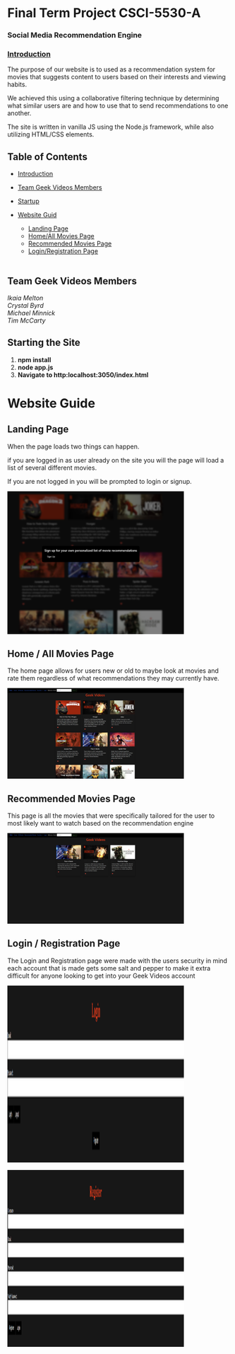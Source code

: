 # Final Term Project CSCI-5530-A

### Social Media Recommendation Engine

### <ins>Introduction<ins>
<p>The purpose of our website is to used as a recommendation system for movies that suggests content to users based on their interests and viewing habits.</p>
<p>We achieved this using a collaborative filtering technique by determining what similar users are and how to use that to send recommendations to one another.</p>

<p>The site is written in vanilla JS using the Node.js framework, while also utilizing HTML/CSS elements. </p>

## Table of Contents
- [Introduction](#introduction)
- [Team Geek Videos Members](#team-geek-videos-members)
- [Startup](#startup)
- [Website Guid](#website-guide)
    - [Landing Page](#landing-page)
    - [Home/All Movies Page](#home-/-all-movies-page)
    - [Recommended Movies Page](#recommended-movies-page)
    - [Login/Registration Page](#login-/-registration-page)
 
  <br>

## Team Geek Videos Members
_Ikaia Melton_ <br>
_Crystal Byrd_ <br>
_Michael Minnick_ <br>
_Tim McCarty_ <br>

## Starting the Site

1. **npm install**
2. **node app.js**
3. **Navigate to http:localhost:3050/index.html**

# Website Guide

## Landing Page
<p>When the page loads two things can happen.</p>
<p> if you are logged in as user already on the site you will the page will load a list of several different movies.</p>
<p>If you are not logged in you will be prompted to login or signup.</p>

<p align="left">
  <img src="public/readImages/NotLogged.png" width="400">
</p>

## Home / All Movies Page
<p>The home page allows for users new or old to maybe look at movies and rate them regardless of what recommendations they may currently have.</p>

<p align="left">
  <img src="public/readImages/Logged.png" width="400">
</p>

## Recommended Movies Page
<p>This page is all the movies that were specifically tailored for the user to most likely want to watch based on the recommendation engine</p>

<p align="left">
  <img src="public/readImages/RecommendedMovies.png" width="400">
</p>

## Login / Registration Page
<p>The Login and Registration page were made with the users security in mind each account that is made gets some salt and pepper to make it extra difficult for anyone looking to get into your Geek Videos account</p>

<p align="left">
  <img src="public/readImages/LoginWindow.png" width="400" height="400">
</p>

<p align="left">
  <img src="public/readImages/RegistrationWindow.png" width="400" height="400">
</p>
